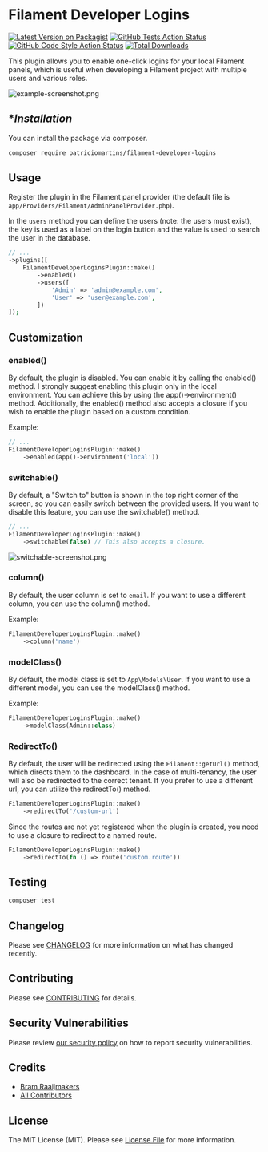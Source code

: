 # Filament Developer Logins

[![Latest Version on Packagist](https://img.shields.io/packagist/v/patriciomartins/filament-developer-logins.svg?style=flat-square)](https://packagist.org/packages/patriciomartins/filament-developer-logins)
[![GitHub Tests Action Status](https://img.shields.io/github/actions/workflow/status/patriciomartins/filament-developer-logins/run-test.yml?branch=main&label=tests&style=flat-square)](https://github.com/patriciomartins/filament-developer-logins/actions?query=workflow%3Arun-test+branch%3Amain)
[![GitHub Code Style Action Status](https://img.shields.io/github/actions/workflow/status/patriciomartins/filament-developer-logins/php-cs-fixer.yml?branch=main&label=code%20style&style=flat-square)](https://github.com/patriciomartins/filament-developer-logins/actions?query=workflow%3A"Fix+PHP+code+styling"+branch%3Amain)
[![Total Downloads](https://img.shields.io/packagist/dt/patriciomartins/filament-developer-logins.svg?style=flat-square)](https://packagist.org/packages/patriciomartins/filament-developer-logins)

This plugin allows you to enable one-click logins for your local Filament panels, which is useful when developing a Filament project with multiple users and various roles.

![example-screenshot.png](https://raw.githubusercontent.com/patriciomartins/filament-developer-logins/main/docs-assets/screenshots/example-screenshot.png)

## **Installation*

You can install the package via composer.

```bash
composer require patriciomartins/filament-developer-logins
```

## Usage

Register the plugin in the Filament panel provider (the default file is `app/Providers/Filament/AdminPanelProvider.php`).

In the `users` method you can define the users (note: the users must exist), the key is used as a label on the login button and the value is used to search the user in the database.

```php
// ...
->plugins([
    FilamentDeveloperLoginsPlugin::make()
        ->enabled()
        ->users([
            'Admin' => 'admin@example.com',
            'User' => 'user@example.com',
        ])
]);
```

## Customization

### enabled()

By default, the plugin is disabled. You can enable it by calling the enabled() method. I strongly suggest enabling
this plugin only in the local environment. You can achieve this by using the app()->environment() method. Additionally, 
the enabled() method also accepts a closure if you wish to enable the plugin based on a custom condition.

Example:

```php
// ...
FilamentDeveloperLoginsPlugin::make()
    ->enabled(app()->environment('local'))
```

### switchable()

By default, a "Switch to" button is shown in the top right corner of the screen, so you can easily switch between the provided users. 
If you want to disable this feature, you can use the switchable() method.

```php
// ...
FilamentDeveloperLoginsPlugin::make()
    ->switchable(false) // This also accepts a closure.
```

![switchable-screenshot.png](https://raw.githubusercontent.com/patriciomartins/filament-developer-logins/main/docs-assets/screenshots/switchable-screenshot.png)

### column()

By default, the user column is set to `email`. If you want to use a different column, you can use the column() method.

Example:

```php
FilamentDeveloperLoginsPlugin::make()
    ->column('name')
```

### modelClass()

By default, the model class is set to `App\Models\User`. If you want to use a different model, you can use the modelClass() method.

Example:

```php
FilamentDeveloperLoginsPlugin::make()
    ->modelClass(Admin::class)
```

### RedirectTo()

By default, the user will be redirected using the `Filament::getUrl()` method, which directs them to the dashboard. In the case of multi-tenancy, the user will also be redirected to the correct tenant. If you prefer to use a different url, you can utilize the redirectTo() method.

```php
FilamentDeveloperLoginsPlugin::make()
    ->redirectTo('/custom-url')
```

Since the routes are not yet registered when the plugin is created, you need to use a closure to redirect to a named route.

```php
FilamentDeveloperLoginsPlugin::make()
    ->redirectTo(fn () => route('custom.route'))
```

## Testing

```bash
composer test
```

## Changelog

Please see [CHANGELOG](CHANGELOG.md) for more information on what has changed recently.

## Contributing

Please see [CONTRIBUTING](CONTRIBUTING.md) for details.

## Security Vulnerabilities

Please review [our security policy](../../security/policy) on how to report security vulnerabilities.

## Credits

- [Bram Raaijmakers](https://github.com/bramr94)
- [All Contributors](../../contributors)

## License

The MIT License (MIT). Please see [License File](LICENSE.md) for more information.

